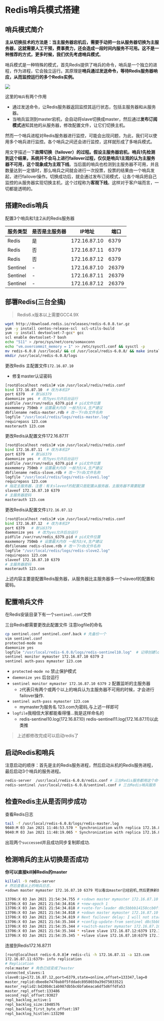 # Redis哨兵模式搭建

## 哨兵模式简介

**主从切换技术的方法是：当主服务器宕机后，需要手动把一台从服务器切换为主服务器，这就需要人工干预，费事费力，还会造成一段时间内服务不可用。**这不是一种推荐的方式，更多时候，我们优先考虑**哨兵模式**。

哨兵模式是一种特殊的模式，首先Redis提供了哨兵的命令，哨兵是一个独立的进程，作为进程，它会独立运行。其原理是**哨兵通过发送命令，等待Redis服务器响应，从而监控运行的多个Redis实例。**


![](https://cdn.jsdelivr.net/gh/waidinsamkeit/picture@latest/2021/01/04/cda824de54f19560faaf9b251690a2cf.png)


这里的`哨兵`有两个作用

- 通过发送命令，让Redis服务器返回监控其运行状态，包括主服务器和从服务器。
- 当哨兵监测到master宕机，会自动将slave切换成master，然后通过**发布订阅模式**通知其他的从服务器，修改配置文件，让它们切换主机。

然而一个哨兵进程对Redis服务器进行监控，可能会出现问题，为此，我们可以使用多个哨兵进行监控。各个哨兵之间还会进行监控，这样就形成了多哨兵模式。

用文字描述一下**故障切换（failover）**的过程。假设主服务器宕机，哨兵1先检测到这个结果，系统并不会马上进行failover过程，仅仅是哨兵1主观的认为主服务器不可用，这个现象成为**主观下线**。当后面的哨兵也检测到主服务器不可用，并且数量达到一定值时，那么哨兵之间就会进行一次投票，投票的结果由一个哨兵发起，进行failover操作。切换成功后，就会通过发布订阅模式，让各个哨兵把自己监控的从服务器实现切换主机，这个过程称为**客观下线**。这样对于客户端而言，一切都是透明的。

## 搭建Redis哨兵

配置3个哨兵和1主2从的Redis服务器

| 服务类型 | 是否是主服务器 | IP地址       | 端口  |
| -------- | -------------- | ------------ | ----- |
| Redis    | 是             | 172.16.87.10 | 6379  |
| Redis    | 否             | 172.16.87.11 | 6379  |
| Redis    | 否             | 172.16.87.12 | 6379  |
| Sentinel | -              | 172.16.87.10 | 26379 |
| Sentinel | -              | 172.16.87.11 | 26379 |
| Sentinel | -              | 172.16.87.12 | 26379 |

## 部署Redis(三台全搞)

> Redis6.x版本以上需要GCC4.9X

```bash
wget http://download.redis.io/releases/redis-6.0.8.tar.gz
yum -y install centos-release-scl  scl-utils-build
yum -y install devtoolset-7-gcc* gcc
scl enable devtoolset-7 bash
echo "511" > /proc/sys/net/core/somaxconn
echo "vm.overcommit_memory = 1" >> /etc/sysctl.conf && sysctl -p
mv redis-6.0.8 /usr/local/ && cd /usr/local/redis-6.0.8/ && make install
mkdir /usr/local/redis-6.0.8/logs
```

更改Redis 主配置文件`172.16.87.10`
- 修复master认证密码


```bash
[root@localhost redis]# vim /usr/local/redis/redis.conf
bind 172.16.87.10  # 改为本机IP
port 6379   # 默认6379
daemonize yes  # 改为yes允许后台运行
pidfile /var/run/redis_6379.pid # pid文件位置
maxmemory 750mb # 设置最大内存 一般为3/4,生产建议
dbfilename redis-master.rdb # 改一下rdb文件名称
logfile "/usr/local/redis/logs/redis-master.log"
requirepass 123.com
masterauth 123.com
```

更改Redis从配置文件172.16.87.11`

```bash
[root@localhost redis]# vim /usr/local/redis/redis.conf
bind 172.16.87.11  # 改为本机IP
port 6379   # 默认6379
daemonize yes  # 改为yes允许后台运行
pidfile /var/run/redis_6379.pid # pid文件位置
maxmemory 750mb # 设置最大内存 一般为3/4,生产建议
dbfilename redis-slove.rdb # 改一下rdb文件名称
logfile "/usr/local/redis/logs/redis-slove1.log"
requirepass 123.com
# 指定主服务器，注意：有关slaveof的配置只是配置从服务器，主服务器不需要配置
slaveof 172.16.87.10 6379
# 主服务器密码
masterauth 123.com
```

更改Redis从配置文件`172.16.87.12`

```bash
[root@localhost redis]# vim /usr/local/redis/redis.conf
bind 172.16.87.12  # 改为本机IP
port 6379   # 默认6379
daemonize yes  # 改为yes允许后台运行
pidfile /var/run/redis_6379.pid # pid文件位置
maxmemory 750mb # 设置最大内存 一般为3/4,生产建议
dbfilename redis-slove.rdb # 改一下rdb文件名称
logfile "/usr/local/redis/logs/redis-slove2.log"
requirepass 123.com
slaveof 172.16.87.10 6379
# 主服务器密码
masterauth 123.com
```

上述内容主要是配置Redis服务器，从服务器比主服务器多一个slaveof的配置和密码。

## 配置哨兵文件

在Redis安装目录下有一个`sentinel.conf`文件

三台Redis都需要更改此配置文件
注意logfile的命名


```bash
cp sentinel.conf sentinel.conf.back # 先备份一个
vim sentinel.conf
protected-mode no
daemonize yes
logfile "/usr/local/redis-6.0.8/logs/redis-sentinel10.log"  # 记得创建logs目录
sentinel monitor mymaster 172.16.87.10 6379 2
sentinel auth-pass mymaster 123.com
```

- `protected-mode no` 禁止保护模式
- `daemonize yes` 后台运行
- `sentinel monitor mymaster 172.16.87.10 6379 2` 配置监听的主服务器
  - `2`代表只有两个或两个以上的哨兵认为主服务器不可用的时候，才会进行failover操作.
- `sentinel auth-pass mymaster 123.com`
  - mymaster为服务名 123.com为密码,与上述一样即可
- `logfile`我相信大家都能看得懂...我是这样命名的
  - redis-sentinel10.log(172.16.87.10) redis-sentinel11.log(172.16.87.11)以此类推

> 上述都修改完成可以启动redis了

## 启动Redis和哨兵

注意启动的顺序：首先是主的Redis服务进程，然后启动从机的Redis服务进程，最后启动3个哨兵的服务进程。

```bash
redis-server  /usr/local/redis-6.0.8/redis.conf # 三台Redis服务都用这个命令启动
redis-sentinel /usr/local/redis-6.0.8/sentinel.conf # 三台Redis哨兵服务
```

## 检查Redis主从是否同步成功

查看Redis日志

```bash
tail -f /usr/local/redis-6.0.8/logs/redis-master.log
9040:M 03 Jan 2021 11:46:53.570 * Synchronization with replica 172.16.87.11:6379 succeeded
9040:M 03 Jan 2021 11:48:19.065 * Synchronization with replica 172.16.87.12:6379 succeeded
```

出现两个`successed`并且成功同步复制即成功.

## 检测哨兵的主从切换是否成功

**你可以直接kill掉Redis的master**

```bash
killall -9 redis-server
# 然后查看从上的哨兵日志.
+sdown master mymaster 172.16.87.10 6379 可以看出master已经宕机,然后更换新的master为11
```

```bash
13706:X 03 Jan 2021 21:54:34.755 # +sdown master mymaster 172.16.87.10 6379
13706:X 03 Jan 2021 21:54:34.816 # +new-epoch 1
13706:X 03 Jan 2021 21:54:34.818 # +vote-for-leader d8c5bbbb14158ccb0ff962c4b0ed2e7e6bb9067c 1
13706:X 03 Jan 2021 21:54:34.818 # +odown master mymaster 172.16.87.10 6379 #quorum 3/2
13706:X 03 Jan 2021 21:54:34.819 # Next failover delay: I will not start a failover before Sun Jan  3 22:00:35 2021
13706:X 03 Jan 2021 21:54:35.344 # +config-update-from sentinel d8c5bbbb14158ccb0ff962c4b0ed2e7e6bb9067c 172.16.87.12 26379 @ mymaster 172.16.87.10 6379
13706:X 03 Jan 2021 21:54:35.344 # +switch-master mymaster 172.16.87.10 6379 172.16.87.11 6379
13706:X 03 Jan 2021 21:54:35.344 * +slave slave 172.16.87.12:6379 172.16.87.12 6379 @ mymaster 172.16.87.11 6379
13706:X 03 Jan 2021 21:54:35.345 * +slave slave 172.16.87.10:6379 172.16.87.10 6379 @ mymaster 172.16.87.11 6379
```

连接到Redis172.16.87.11

```bash
[root@localhost redis-6.0.8]# redis-cli -h 172.16.87.11 -a 123.com
172.16.87.11:6379> info replication
# Replication
role:master # 角色已经变成了master
connected_slaves:1
slave0:ip=172.16.87.12,port=6379,state=online,offset=133347,lag=0
master_replid:dbee8e7470ab8f5fddadc8958659a39d75033521
master_replid2:bd20b8c1ab987db5bc6bfa6eaca6df5d6ffdfa53
master_repl_offset:133486
second_repl_offset:93027
repl_backlog_active:1
repl_backlog_size:1048576
repl_backlog_first_byte_offset:197
repl_backlog_histlen:133290
```


